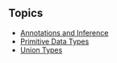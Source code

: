 ## Topics

- [Annotations and Inference](./annotations-and-inference/index.md)
- [Primitive Data Types](./primitive-data-types/index.md)
- [Union Types](./union-types/index.md)
